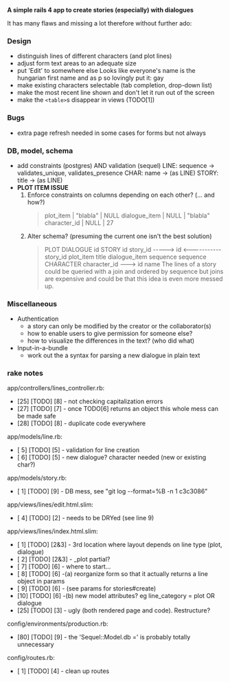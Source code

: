 __A simple rails 4 app to create stories (especially) with dialogues__

It has many flaws and missing a lot therefore without further ado:

### Design
* distinguish lines of different characters (and plot lines)
* adjust form text areas to an adequate size
* put 'Edit' to somewhere else 
  Looks like everyone's name is the hungarian first name and as p so lovingly
  put it: gay
* make existing characters selectable
  (tab completion, drop-down list)
* make the most recent line shown and don't let it run out of the screen
* make the `<table>`s disappear in views (TODO[1])

### Bugs
* extra page refresh needed in some cases for forms but not always

### DB, model, schema
* add constraints (postgres) AND validation (sequel)
      LINE: sequence -> validates_unique, validates_presence
      CHAR: name     -> (as LINE)
      STORY: title   -> (as LINE)
* __PLOT ITEM ISSUE__
  1. Enforce constraints on columns depending on each other? (... and how?)
        >plot_item     | "blabla" | NULL
        >dialogue_item | NULL     | "blabla"
        >character_id  | NULL     | 27
  2. Alter schema? (presuming the current one isn't the best solution)
        >PLOT                            DIALOGUE
        >id              STORY           id
        >story_id -----> id <----------- story_id
        >plot_item       title           dialogue_item
        >sequence                        sequence          CHARACTER
        >                                character_id ---> id
        >                                                  name
        >The lines of a story could be queried with a join and ordered by
        >sequence but joins are expensive and could be that this idea is
        >even more messed up.

### Miscellaneous
* Authentication
  - a story can only be modified by the creator or the collaborator(s)
  - how to enable users to give permission for someone else?
  - how to visualize the differences in the text? (who did what)
* Input-in-a-bundle
  - work out the a syntax for parsing a new dialogue in plain text

### rake notes
app/controllers/lines_controller.rb:
  * [25] [TODO] [8] - not checking capitalization errors
  * [27] [TODO] [7] - once TODO[6] returns an object this whole mess can be made safe
  * [28] [TODO] [8] - duplicate code everywhere

app/models/line.rb:
  * [ 5] [TODO] [5] - validation for line creation
  * [ 6] [TODO] [5] -   new dialogue? character needed (new or existing char?)

app/models/story.rb:
  * [ 1] [TODO] [9] - DB mess, see "git log --format=%B -n 1 c3c3086"

app/views/lines/edit.html.slim:
  * [ 4] [TODO] [2] - needs to be DRYed (see line 9)

app/views/lines/index.html.slim:
  * [ 1] [TODO] [2&3] - 3rd location where layout depends on line type (plot, dialogue)
  * [ 2] [TODO] [2&3] - _plot partial?
  * [ 7] [TODO] [6] - where to start...
  * [ 8] [TODO] [6] -(a) reorganize form so that it actually returns a line object in params
  * [ 9] [TODO] [6] -    (see params for stories#create)
  * [10] [TODO] [6] -(b) new model attributes? eg line_category = plot OR dialogue
  * [25] [TODO] [3] - ugly (both rendered page and code). Restructure?

config/environments/production.rb:
  * [80] [TODO] [9] - the 'Sequel::Model.db =' is probably totally unnecessary

config/routes.rb:
  * [ 1] [TODO] [4] - clean up routes

